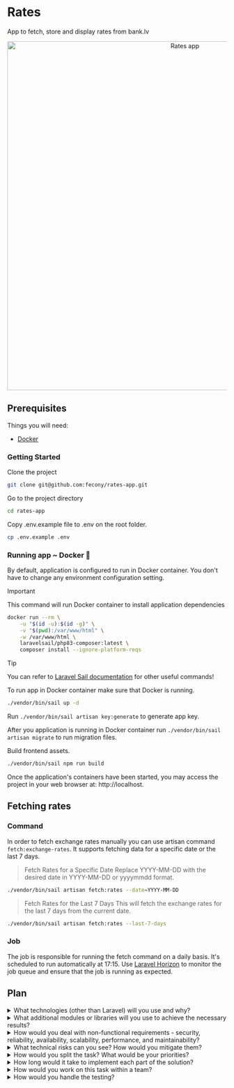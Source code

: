 # Rates

App to fetch, store and display rates from bank.lv

<p align="center"><img src="https://github.com/user-attachments/assets/1f90e111-6901-4240-9044-00058d35b2ba" width="800" alt="Rates app"></p>

## Prerequisites

Things you will need:

-   [Docker](https://docs.docker.com/get-docker/)

### Getting Started

Clone the project

```bash
git clone git@github.com:fecony/rates-app.git
```

Go to the project directory

```bash
cd rates-app
```

Copy .env.example file to .env on the root folder.

```bash
cp .env.example .env
```

### Running app ~ Docker 🐳

By default, application is configured to run in Docker container. You don't have to change any environment configuration
setting.

> [!IMPORTANT]
> This command will run Docker container to install application dependencies

```bash
docker run --rm \
    -u "$(id -u):$(id -g)" \
    -v "$(pwd):/var/www/html" \
    -w /var/www/html \
    laravelsail/php83-composer:latest \
    composer install --ignore-platform-reqs
```

> [!TIP]
> You can refer to [Laravel Sail documentation](https://laravel.com/docs/11.x/sail#installing-composer-dependencies-for-existing-projects) for other useful commands!

To run app in Docker container make sure that Docker is running.

```bash
./vendor/bin/sail up -d
```

Run `./vendor/bin/sail artisan key:generate` to generate app key.

After you application is running in Docker container run `./vendor/bin/sail artisan migrate` to run migration files.

Build frontend assets.

```bash
./vendor/bin/sail npm run build
```

Once the application's containers have been started, you may access the project in your web browser at: http://localhost.

## Fetching rates

### Command

In order to fetch exchange rates manually you can use artisan command `fetch:exchange-rates`.
It supports fetching data for a specific date or the last 7 days.

> Fetch Rates for a Specific Date
> Replace YYYY-MM-DD with the desired date in YYYY-MM-DD or yyyymmdd format.

```bash
./vendor/bin/sail artisan fetch:rates --date=YYYY-MM-DD
```

> Fetch Rates for the Last 7 Days
> This will fetch the exchange rates for the last 7 days from the current date.

```bash
./vendor/bin/sail artisan fetch:rates --last-7-days
```

### Job

The job is responsible for running the fetch command on a daily basis. It's scheduled to run automatically at 17:15.
Use [Laravel Horizon](https://laravel.com/docs/11.x/horizon) to monitor the job queue and ensure that the job is running as expected.

## Plan

<details>

<summary>What technologies (other than Laravel) will you use and why?</summary>

-   [Redis](https://redis.io/) - Used for caching and queue management to ensure fast access to frequently requested data and to handle background jobs efficiently.
-   [MySQL](https://www.mysql.com/) - Database to store exchage rates, chosen for reliability, performance, and compatibility with Laravel.
-   [Docker](https://www.docker.com/) - Used for containerizing the application to ensure consistency across different environments, simplifying deployment and scaling.
-   [Livewire](https://livewire.laravel.com/) - A Laravel library to create interactive web applications without leaving PHP or writing much JavaScript.

</details>

<details>

<summary>What additional modules or libraries will you use to achieve the necessary results?</summary>

-   [Laravel Sail](https://laravel.com/docs/11.x/sail) - Lightweight command-line interface for interacting with Laravel's default Docker development environment.
-   [Laravel Horizon](https://laravel.com/docs/11.x/horizon) - Dashboard to monitor and manage background jobs.
-   [Laravel Pint](https://laravel.com/docs/11.x/pint) - PHP code style fixer.
-   [XML Wrangler](https://github.com/saloonphp/xml-wrangler) - A PHP library designed to simplify the parsing and manipulation of XML data.
-   [TALL Stack](https://tallstack.dev/)
    -   [Tailwind CSS](https://tailwindcss.com/) - A utility-first CSS framework to build UI quickly and ensure a consistent look for the user interface.
    -   [Alpine.js](https://alpinejs.dev/) - Is a lightweight JavaScript library used to add client-side interactivity.
    -   [Laravel](https://laravel.com)
    -   [Livewire](https://livewire.laravel.com/)
-   [Carbon](https://carbon.nesbot.com/) - A PHP library for date and time manipulation.

</details>

<details>

<summary>How would you deal with non-functional requirements - security, reliability, availability, scalability, performance, and maintainability?</summary>

##### Security

Ensure user inputs are validated and sanitized to prevent SQL injection, XSS attacks, and other vulnerabilities. Use Laravel's built-in validation mechanisms and secure query-building practices. Sensitive configuration details and credentials are managed securely using environment variables and Laravel's built-in encryption services. Keep Laravel and its dependencies updated to patch known security vulnerabilities.

##### Reliability

Implement error handling with try-catch blocks and proper logging. Use Laravel's logging system to capture and analyze errors. By using Laravel’s job and queue system with Horizon for monitoring, we ensure that tasks like fetching and storing exchange rates are retried if they fail, and issues are logged and addressed promptly. Do a regular backups of data to protect against data loss.

##### Availability

Deploy the application on multiple servers or use cloud-based load balancers to distribute traffic and ensure continuous availability. Implement database replication and backup strategies.

##### Scalability

Index columns in the database to improve query performance, especially for frequently accessed data. Use load balancers to distribute traffic effectively. Implement caching mechanisms for frequently accessed data to reduce database load and improve response times.

##### Performance

Write efficient SQL queries and use database indexing to speed up data retrieval. Optimize data insertion processes to handle bulk operations effectively. Use caching to minimize repetitive database queries and improve response times. Utilize a CDN to serve static assets (CSS, JavaScript, images) and reduce latency by distributing content geographically.

##### Maintainability

Follow best practices for coding standards, such as PSR standards and using Laravel’s recommended coding conventions. Write clean, well-documented, and modular code. Implement unit tests, integration tests, and end-to-end tests to ensure the application works as expected and to catch regressions early. Maintain documentation for both the codebase and the deployment process.

</details>

<details>

<summary>What technical risks can you see? How would you mitigate them?</summary>

##### External

One significant technical risk involves the availability of exchange rate data. Since the data is updated daily and relies on an external API, there is a risk of data unavailability or delays. To mitigate this, we implement error handling and retry mechanisms in our background job, ensuring that it can handle temporary unavailability and retry fetching data if needed. Additionally, we use a fallback mechanism to ensure that data is fetched as soon as it becomes available.

##### Queries

Another risk is performance degradation due to inefficient querying or high traffic. We address this by optimizing our database queries, using indexing, and implementing caching to reduce load on the database and improve response times. Regular performance monitoring and profiling would help us identify and resolve bottlenecks early.

##### Scalability

As user demand grows, scalability becomes a key concern. To tackle this, we design the application to scale both horizontally and vertically. This approach utilizes load balancers and adaptable cloud infrastructure, ensuring that increased traffic and data volume are managed efficiently.

</details>

<details>

<summary>How would you split the task? What would be your priorities?</summary>

I would start by focusing on the core functionality of fetching and storing exchange rates. This involves setting up the command and job to handle data retrieval and database insertion. Once the core functionality is stable, I would move on to implementing data display features, ensuring that users can view and filter the rates as required.

</details>

<details>

<summary>How long would it take to implement each part of the solution?</summary>

### Project setup

> Estimated Time: 2 hours

Configuring the Laravel project, setting up migrations, and installing necessary packages.

### Data gathering

> Estimated time: ~6 hours

#### Data Retrieval and Storage

> Estimated time: 4 hours

Developing the services, command and job to fetch exchange rates, schedule job, handle errors, and store the data.

#### Caching & Indexing

> Estimated time: ~1 hour

Configuring caching and creating indexes to optimize database performance.

#### Error Handling and Manual Testing

> Estimated time: 2 hour

Ensuring data fetching service, job and command handle edge cases.

### Data display

> Estimated time: 10 hours

#### Developing Views

> Estimated time: 6 hours

Creating responsive views and implementing filters

#### Integrating with Backend

> Estimated time: 2 hours

Connecting the front-end to the backend data via Livewire and Alpinejs data fetching.

#### Manual Testing and Optimization

> Estimated time: 2 hours

Ensuring responsiveness, functionality and optimizing performance.

</details>

<details>

<summary>How would you work on this task within a team?</summary>

If working alone as a full-stack developer, I’d first work on the data gathering, storage, and caching. Once the backend is functional, I’d move on to the frontend to build and integrate the UI. This approach ensures that each part of the system is thoroughly developed and tested before moving on to the next.

In a team setting where I'm focused on the backend, I’d handle all server-side tasks. I'd collaborate with a frontend developer to provide the necessary APIs and support for integrating the data into the UI. Regular check-ins with the frontend developer would ensure that our work aligns seamlessly.

If I were the frontend developer, I would focus on designing and implementing the UI while the backend developer handles data fetching and storage. I’d work closely with them to ensure the API meets frontend requirements and that integration is smooth.

In both scenarios, we would also coordinate with a designer or product manager to align the development with user experience and business goals, ensuring that the final product is both functional and meets design standards.

</details>

<details>

<summary>How would you handle the testing?</summary>

For testing, I would start with unit tests for individual components. In the backend, I’d write tests for data fetching, ensuring the services/command/job correctly handle different scenarios, including successful data retrieval and error handling. I’d also test database operations to confirm that data is correctly stored and retrieved.
By mocking I could avoid dependencies on external services or the database, allowing reliable and efficient testing of individual units.

In the frontend, I’d implement tests to verify that the UI components display data as expected and that user interactions, such as filtering and searching, function properly.
For end-to-end testing, I would simulate user interactions with the UI to ensure that the entire application functions as expected from the user's perspective. This includes testing data retrieval, filtering, and display functionalities.

Additionally, I’d perform manual testing to validate the end-to-end functionality, including edge cases and potential user errors. This comprehensive testing approach would help identify and address any issues before deployment.

Finally, I would implement automated tests in a CI pipeline to catch issues early and maintain code quality throughout development. Regularly running these tests helps identify problems quickly and ensures that any changes or new features do not break existing functionality.

</details>

